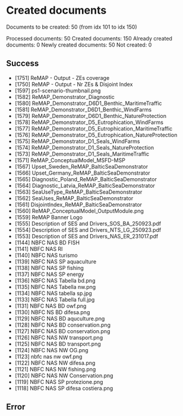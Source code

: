 # Created documents

Documents to be created: 50 (from idx 101 to idx 150)

Processed documents: 50
Created documents: 150
Already created documents: 0
Newly created documents: 50
Not created: 0

## Success

- [1751] ReMAP - Output - ZEs coverage
- [1750] ReMAP - Output - Nr ZEs & Disjoint Index
- [1597] ps1-scenario-thumbnail.png
- [1582] ReMAP_Demonstrator_Diagnostic
- [1580] ReMAP_Demonstrator_D6D1_Benthic_MaritimeTraffic
- [1581] ReMAP_Demonstrator_D6D1_Benthic_WindFarms
- [1579] ReMAP_Demonstrator_D6D1_Benthic_NatureProtection
- [1578] ReMAP_Demonstrator_D5_Eutrophication_WindFarms
- [1577] ReMAP_Demonstrator_D5_Eutrophication_MaritimeTraffic
- [1576] ReMAP_Demonstrator_D5_Eutrophication_NatureProtection
- [1575] ReMAP_Demonstrator_D1_Seals_WindFarms
- [1574] ReMAP_Demonstrator_D1_Seals_NatureProtection
- [1573] ReMAP_Demonstrator_D1_Seals_MaritimeTraffic
- [1571] ReMAP_ConceptualModel_MSFD-MSP
- [1567] Upset_Sweden_ReMAP_BalticSeaDemonstrator
- [1566] Upset_Germany_ReMAP_BalticSeaDemonstrator
- [1565] Diagnostic_Poland_ReMAP_BalticSeaDemonstrator
- [1564] Diagnostic_Latvia_ReMAP_BalticSeaDemonstrator
- [1563] SeaUseType_ReMAP_BalticSeaDemonstrator
- [1562] SeaUses_ReMAP_BalticSeaDemonstrator
- [1561] DisjointIndex_ReMAP_BalticSeaDemonstrator
- [1560] ReMAP_ConceptualModel_OutputModule.png
- [1559] ReMAP Banner Logo
- [1555] Description of SES and Drivers_SOS_BA_250923.pdf
- [1554] Description of SES and Drivers_NTS_LG_250923.pdf
- [1553] Description of SES and Drivers_NAS_ER_231017.pdf
- [1144] NBFC NAS BD FISH
- [1141] NBFC NAS RI
- [1140] NBFC NAS turismo
- [1139] NBFC NAS SP aquaculture
- [1138] NBFC NAS SP fishing
- [1137] NBFC NAS SP energy
- [1136] NBFC NAS Tabella bd.png
- [1135] NBFC NAS Tabella nw.png
- [1134] NBFC NAS tabella sp.jpg
- [1133] NBFC NAS Tabella full.jpg
- [1131] NBFC NAS BD owf.png
- [1130] NBFC NS BD difesa.png
- [1129] NBFC NAS BD aquculture.png
- [1128] NBFC NAS BD conservation.png
- [1127] NBFC NAS BD conservation.png
- [1126] NBFC NAS NW transport.png
- [1125] NBFC NAS BD transport.png
- [1124] NBFC NAS NW OG.png
- [1123] nbfc nas nw owf.png
- [1122] NBFC NAS NW difesa.png
- [1121] NBFC NAS NW fishing.png
- [1120] NBFC NAS NW Conservation.png
- [1119] NBFC NAS SP protezione.png
- [1118] NBFC NAS SP difesa costiera.png

## Error
